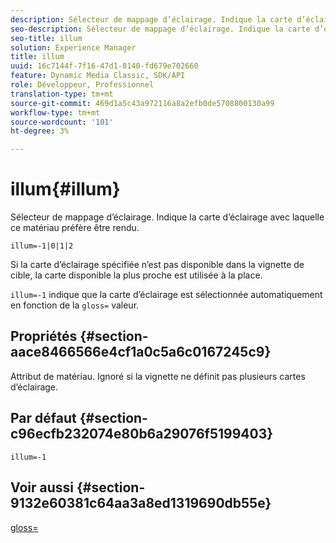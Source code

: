 ```yaml
---
description: Sélecteur de mappage d’éclairage. Indique la carte d’éclairage avec laquelle ce matériau préfère être rendu.
seo-description: Sélecteur de mappage d’éclairage. Indique la carte d’éclairage avec laquelle ce matériau préfère être rendu.
seo-title: illum
solution: Experience Manager
title: illum
uuid: 16c7144f-7f16-47d1-8140-fd679e702660
feature: Dynamic Media Classic, SDK/API
role: Développeur, Professionnel
translation-type: tm+mt
source-git-commit: 469d1a5c43a972116a8a2efb0de5708800130a99
workflow-type: tm+mt
source-wordcount: '101'
ht-degree: 3%

---
```



# illum{#illum}

Sélecteur de mappage d’éclairage. Indique la carte d’éclairage avec laquelle ce matériau préfère être rendu.

`illum=-1|0|1|2`

Si la carte d’éclairage spécifiée n’est pas disponible dans la vignette de cible, la carte disponible la plus proche est utilisée à la place.

`illum=-1` indique que la carte d’éclairage est sélectionnée automatiquement en fonction de la  `gloss=` valeur.

## Propriétés {#section-aace8466566e4cf1a0c5a6c0167245c9}

Attribut de matériau. Ignoré si la vignette ne définit pas plusieurs cartes d’éclairage.

## Par défaut {#section-c96ecfb232074e80b6a29076f5199403}

`illum=-1`

## Voir aussi {#section-9132e60381c64aa3a8ed1319690db55e}

[gloss=](../../../../../ir-api/http-protocol/image-rendering-api-ref/c-ir-http-protocol-ref/c-ir-http-protocol-command-reference/r-ir-http-gloss.md#reference-325aef2ee51e4e1584a06047427340ca)
